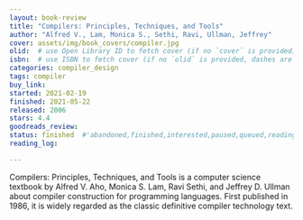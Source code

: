 ```yaml
---
layout: book-review
title: "Compilers: Principles, Techniques, and Tools"
author: "Alfred V., Lam, Monica S., Sethi, Ravi, Ullman, Jeffrey"
cover: assets/img/book_covers/compiler.jpg
olid:  # use Open Library ID to fetch cover (if no `cover` is provided)
isbn:  # use ISBN to fetch cover (if no `olid` is provided, dashes are optional)
categories: compiler_design
tags: compiler
buy_link: 
started: 2021-02-19
finished: 2021-05-22
released: 2006
stars: 4.4
goodreads_review:
status: finished  #'abandoned,finished,interested,paused,queued,reading,reread'
reading_log:

---
```


Compilers: Principles, Techniques, and Tools is a computer science textbook by Alfred V. Aho, Monica S. Lam, Ravi Sethi, and Jeffrey D. Ullman about compiler construction for programming languages. First published in 1986, it is widely regarded as the classic definitive compiler technology text.
